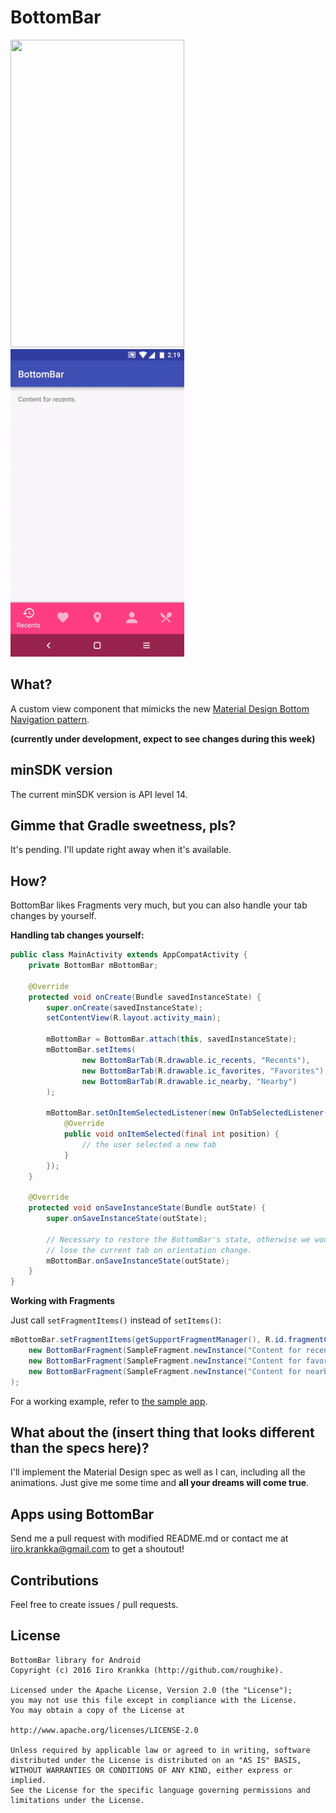 # BottomBar
<img src="https://raw.githubusercontent.com/roughike/BottomBar/master/demo1.gif" width="278" height="492" /> <img src="https://raw.githubusercontent.com/roughike/BottomBar/master/demo2.gif" width="278" height="492" />

## What?

A custom view component that mimicks the new [Material Design Bottom Navigation pattern](https://www.google.com/design/spec/components/bottom-navigation.html#bottom-navigation-specs).

**(currently under development, expect to see changes during this week)**

## minSDK version

The current minSDK version is API level 14.

## Gimme that Gradle sweetness, pls?

It's pending. I'll update right away when it's available.

## How?

BottomBar likes Fragments very much, but you can also handle your tab changes by yourself.

**Handling tab changes yourself:**

```java
public class MainActivity extends AppCompatActivity {
    private BottomBar mBottomBar;
    
    @Override
    protected void onCreate(Bundle savedInstanceState) {
        super.onCreate(savedInstanceState);
        setContentView(R.layout.activity_main);

        mBottomBar = BottomBar.attach(this, savedInstanceState);
        mBottomBar.setItems(
                new BottomBarTab(R.drawable.ic_recents, "Recents"),
                new BottomBarTab(R.drawable.ic_favorites, "Favorites"),
                new BottomBarTab(R.drawable.ic_nearby, "Nearby")
        );
    
        mBottomBar.setOnItemSelectedListener(new OnTabSelectedListener() {
            @Override
            public void onItemSelected(final int position) {
                // the user selected a new tab
            }
        });
    }
    
    @Override
    protected void onSaveInstanceState(Bundle outState) {
        super.onSaveInstanceState(outState);
        
        // Necessary to restore the BottomBar's state, otherwise we would
        // lose the current tab on orientation change.
        mBottomBar.onSaveInstanceState(outState);
    }
}
```

**Working with Fragments**

Just call ```setFragmentItems()``` instead of ```setItems()```:

```java
mBottomBar.setFragmentItems(getSupportFragmentManager(), R.id.fragmentContainer,
    new BottomBarFragment(SampleFragment.newInstance("Content for recents."), R.drawable.ic_recents, "Recents"),
    new BottomBarFragment(SampleFragment.newInstance("Content for favorites."), R.drawable.ic_favorites, "Favorites"),
    new BottomBarFragment(SampleFragment.newInstance("Content for nearby stuff."), R.drawable.ic_nearby, "Nearby")
);
```

For a working example, refer to [the sample app](https://github.com/roughike/BottomBar/tree/master/app/src/main).

## What about the (insert thing that looks different than the specs here)?

I'll implement the Material Design spec as well as I can, including all the animations. Just give me some time and **all your dreams will come true**.

## Apps using BottomBar

Send me a pull request with modified README.md or contact me at iiro.krankka@gmail.com to get a shoutout!

## Contributions

Feel free to create issues / pull requests.

## License

```
BottomBar library for Android
Copyright (c) 2016 Iiro Krankka (http://github.com/roughike).

Licensed under the Apache License, Version 2.0 (the "License");
you may not use this file except in compliance with the License.
You may obtain a copy of the License at

http://www.apache.org/licenses/LICENSE-2.0

Unless required by applicable law or agreed to in writing, software
distributed under the License is distributed on an "AS IS" BASIS,
WITHOUT WARRANTIES OR CONDITIONS OF ANY KIND, either express or implied.
See the License for the specific language governing permissions and
limitations under the License.
```
